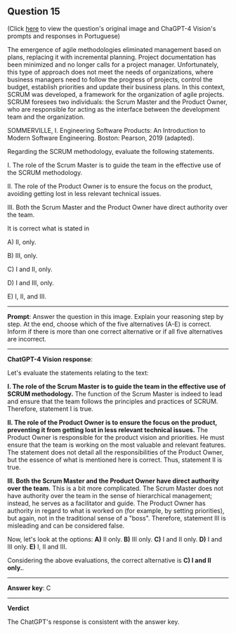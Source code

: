 ## Question 15 ##

(Click [here](q15-por.md) to view the question's original image and ChaGPT-4 Vision's prompts and responses in Portuguese)

The emergence of agile methodologies eliminated management based on plans, replacing it with incremental planning. Project documentation has been minimized and no longer calls for a project manager. Unfortunately, this type of approach does not meet the needs of organizations, where business managers need to follow the progress of projects, control the budget, establish priorities and update their business plans. In this context, SCRUM was developed, a framework for the organization of agile projects. SCRUM foresees two individuals: the Scrum Master and the Product Owner, who are responsible for acting as the interface between the development team and the organization.

SOMMERVILLE, I. Engineering Software Products: An Introduction to Modern Software Engineering. Boston: Pearson, 2019 (adapted).

Regarding the SCRUM methodology, evaluate the following statements.

I. The role of the Scrum Master is to guide the team in the effective use of the SCRUM methodology.

II. The role of the Product Owner is to ensure the focus on the product, avoiding getting lost in less relevant technical issues.

III. Both the Scrum Master and the Product Owner have direct authority over the team.

It is correct what is stated in

A) II, only.

B) III, only.

C) I and II, only.

D) I and III, only.

E) I, II, and III.

---

**Prompt**: Answer the question in this image. Explain your reasoning step by step. At the end, choose which of the five alternatives (A-E) is correct. Inform if there is more than one correct alternative or if all five alternatives are incorrect.

---

**ChatGPT-4 Vision response**: 

Let's evaluate the statements relating to the text:

**I. The role of the Scrum Master is to guide the team in the effective use of SCRUM methodology.**
The function of the Scrum Master is indeed to lead and ensure that the team follows the principles and practices of SCRUM. Therefore, statement I is true.

**II. The role of the Product Owner is to ensure the focus on the product, preventing it from getting lost in less relevant technical issues.**
The Product Owner is responsible for the product vision and priorities. He must ensure that the team is working on the most valuable and relevant features. The statement does not detail all the responsibilities of the Product Owner, but the essence of what is mentioned here is correct. Thus, statement II is true.

**III. Both the Scrum Master and the Product Owner have direct authority over the team.**
This is a bit more complicated. The Scrum Master does not have authority over the team in the sense of hierarchical management; instead, he serves as a facilitator and guide. The Product Owner has authority in regard to what is worked on (for example, by setting priorities), but again, not in the traditional sense of a "boss". Therefore, statement III is misleading and can be considered false.

Now, let's look at the options:
**A)** II only.
**B)** III only.
**C)** I and II only.
**D)** I and III only.
**E)** I, II and III.

Considering the above evaluations, the correct alternative is **C) I and II only.**.

---

**Answer key**: C

---

**Verdict**

The ChatGPT's response is consistent with the answer key.
